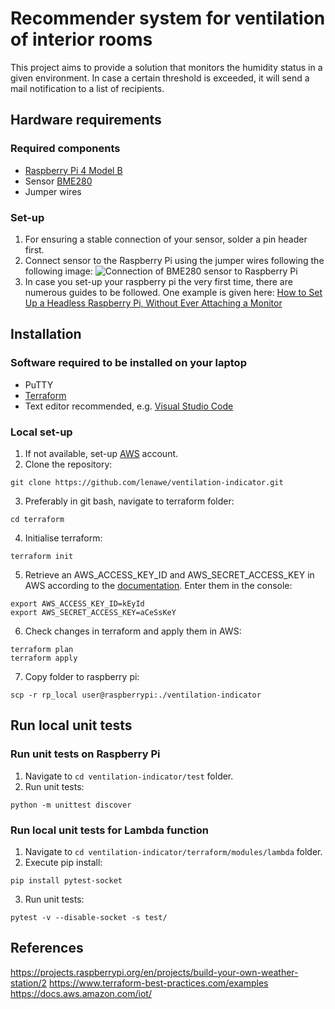 # Recommender system for ventilation of interior rooms
This project aims to provide a solution that monitors the humidity status in a given environment. In case a certain threshold is exceeded, it will send a mail notification to a list of recipients.

## Hardware requirements
### Required components
+ [Raspberry Pi 4 Model B](https://www.raspberrypi.com/products/raspberry-pi-4-model-b/)
+ Sensor [BME280](https://www.bosch-sensortec.com/products/environmental-sensors/humidity-sensors-bme280/)
+ Jumper wires

### Set-up
1. For ensuring a stable connection of your sensor, solder a pin header first.
2. Connect sensor to the Raspberry Pi using the jumper wires following the following image: 
![Connection of BME280 sensor to Raspberry Pi](https://projects-static.raspberrypi.org/projects/build-your-own-weather-station/280233af49c74aed6e178ee9f89fb8a713379229/en/images/bme280_bb.png)
3. In case you set-up your raspberry pi the very first time, there are numerous guides to be followed. One example is given here: [How to Set Up a Headless Raspberry Pi, Without Ever Attaching a Monitor](https://www.tomshardware.com/reviews/raspberry-pi-headless-setup-how-to,6028.html)

## Installation
### Software required to be installed on your laptop
+ PuTTY
+ [Terraform](https://developer.hashicorp.com/terraform/tutorials/aws-get-started/install-cli)
+ Text editor recommended, e.g. [Visual Studio Code](https://code.visualstudio.com/)

### Local set-up
1. If not available, set-up [AWS](https://aws.amazon.com/) account.
2. Clone the repository:
```
git clone https://github.com/lenawe/ventilation-indicator.git
```
3. Preferably in git bash, navigate to terraform folder:
```
cd terraform
```
4. Initialise terraform:
```
terraform init
```
5. Retrieve an AWS_ACCESS_KEY_ID and AWS_SECRET_ACCESS_KEY in AWS according to the [documentation](https://docs.aws.amazon.com/IAM/latest/UserGuide/id_credentials_access-keys.html). Enter them in the console:
```
export AWS_ACCESS_KEY_ID=kEyId
export AWS_SECRET_ACCESS_KEY=aCeSsKeY
```
6. Check changes in terraform and apply them in AWS:
```
terraform plan
terraform apply
```
7. Copy folder to raspberry pi:
```
scp -r rp_local user@raspberrypi:./ventilation-indicator
```

## Run local unit tests
### Run unit tests on Raspberry Pi
1. Navigate to ```cd ventilation-indicator/test``` folder.
2. Run unit tests:
```
python -m unittest discover
```

### Run local unit tests for Lambda function
1. Navigate to ```cd ventilation-indicator/terraform/modules/lambda``` folder.
2. Execute pip install:
```
pip install pytest-socket
```
3. Run unit tests:
```
pytest -v --disable-socket -s test/
```

## References
https://projects.raspberrypi.org/en/projects/build-your-own-weather-station/2
https://www.terraform-best-practices.com/examples
https://docs.aws.amazon.com/iot/